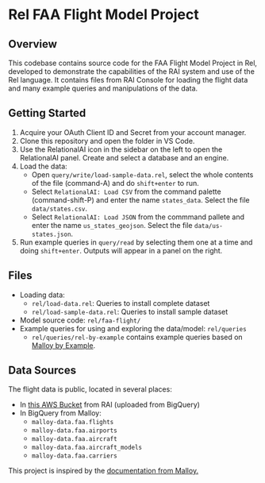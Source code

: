 # Rel FAA Flight Model Project

## Overview

This codebase contains source code for the FAA Flight Model Project in Rel, developed to demonstrate the capabilities of the RAI system and use of the Rel language.
It contains files from RAI Console for loading the flight data and many example queries and
manipulations of the data.

## Getting Started

1. Acquire your OAuth Client ID and Secret from your account manager.
2. Clone this repository and open the folder in VS Code.
3. Use the RelationalAI icon in the sidebar on the left to open the RelationalAI panel. Create and select a database and an engine.
4. Load the data:
    - Open `query/write/load-sample-data.rel`, select the whole contents of the file (command-A) and do `shift+enter` to run.
    - Select `RelationalAI: Load CSV` from the command palette (command-shift-P) and enter the name `states_data`. Select the file `data/states.csv`.
    - Select `RelationalAI: Load JSON` from the commmand pallete and enter the name `us_states_geojson`. Select the file `data/us-states.json`.
5. Run example queries in `query/read` by selecting them one at a time and doing `shift+enter`. Outputs will appear in a panel on the right.

## Files

- Loading data:
  - `rel/load-data.rel`: Queries to install complete dataset
  - `rel/load-sample-data.rel`: Queries to install sample dataset
- Model source code: `rel/faa-flight/`
- Example queries for using and exploring the data/model: `rel/queries`
  - `rel/queries/rel-by-example` contains example queries based on [Malloy by Example](https://looker-open-source.github.io/malloy/documentation/index).

## Data Sources

The flight data is public, located in several places:
- In [this AWS Bucket](https://s3.console.aws.amazon.com/s3/buckets/malloy-faa-flights-data) from RAI (uploaded from BigQuery)
- In BigQuery from Malloy:
  - `malloy-data.faa.flights`
  - `malloy-data.faa.airports`
  - `malloy-data.faa.aircraft`
  - `malloy-data.faa.aircraft_models`
  - `malloy-data.faa.carriers`

This project is inspired by the [documentation from
Malloy.](https://looker-open-source.github.io/malloy/documentation/index.html)
